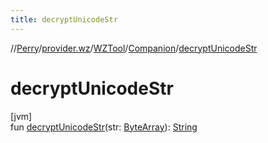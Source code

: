 ```yaml
---
title: decryptUnicodeStr
---
```

//[Perry](../../../../index.html)/[provider.wz](../../index.html)/[WZTool](../index.html)/[Companion](index.html)/[decryptUnicodeStr](decrypt-unicode-str.html)



# decryptUnicodeStr



[jvm]\
fun [decryptUnicodeStr](decrypt-unicode-str.html)(str: [ByteArray](https://kotlinlang.org/api/latest/jvm/stdlib/kotlin/-byte-array/index.html)): [String](https://kotlinlang.org/api/latest/jvm/stdlib/kotlin/-string/index.html)




